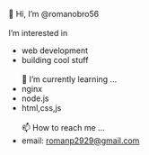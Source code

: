 👋 Hi, I’m @romanobro56
<br>
<br>I’m interested in
- web development
- building cool stuff<br>
<br>🌱 I’m currently learning ...
- nginx
- node.js
- html,css,js<br>
<br>📫 How to reach me ...
- email: romanp2929@gmail.com

<!---
romanobro56/romanobro56 is a ✨ special ✨ repository because its `README.md` (this file) appears on your GitHub profile.
You can click the Preview link to take a look at your changes.
--->
